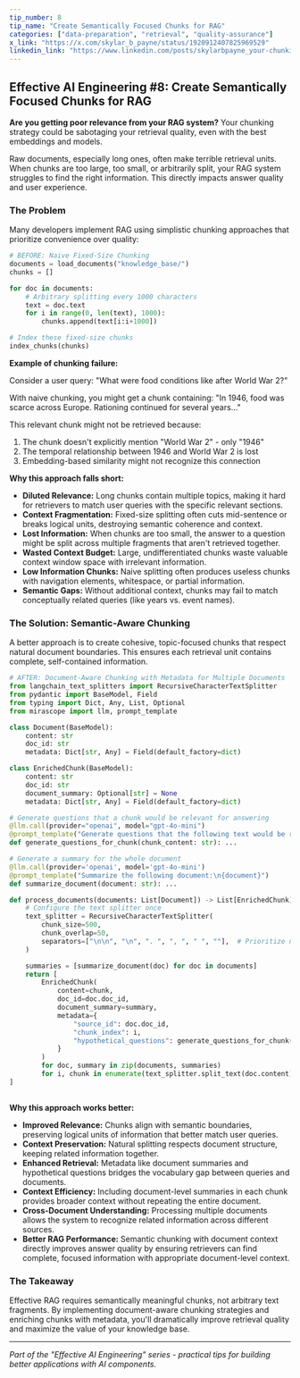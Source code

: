 ```yaml
---
tip_number: 8
tip_name: "Create Semantically Focused Chunks for RAG"
categories: ["data-preparation", "retrieval", "quality-assurance"]
x_link: "https://x.com/skylar_b_payne/status/1920912407825969529"
linkedin_link: "https://www.linkedin.com/posts/skylarbpayne_your-chunking-strategy-is-sabotaging-your-activity-7326666186404880384-IK2b?utm_source=share&utm_medium=member_desktop&rcm=ACoAABKpCf4BI_Yx2u7h66sgi5z1NF3aEYFHgps"
---
```


## Effective AI Engineering #8: Create Semantically Focused Chunks for RAG

**Are you getting poor relevance from your RAG system?** Your chunking strategy could be sabotaging your retrieval quality, even with the best embeddings and models.

Raw documents, especially long ones, often make terrible retrieval units. When chunks are too large, too small, or arbitrarily split, your RAG system struggles to find the right information. This directly impacts answer quality and user experience.

### The Problem

Many developers implement RAG using simplistic chunking approaches that prioritize convenience over quality:

```python
# BEFORE: Naive Fixed-Size Chunking
documents = load_documents("knowledge_base/")
chunks = []

for doc in documents:
    # Arbitrary splitting every 1000 characters
    text = doc.text
    for i in range(0, len(text), 1000):
        chunks.append(text[i:i+1000])

# Index these fixed-size chunks
index_chunks(chunks)
```

**Example of chunking failure:**

Consider a user query: "What were food conditions like after World War 2?"

With naive chunking, you might get a chunk containing: "In 1946, food was scarce across Europe. Rationing continued for several years..."

This relevant chunk might not be retrieved because:
1. The chunk doesn't explicitly mention "World War 2" - only "1946"
2. The temporal relationship between 1946 and World War 2 is lost
3. Embedding-based similarity might not recognize this connection

**Why this approach falls short:**

- **Diluted Relevance:** Long chunks contain multiple topics, making it hard for retrievers to match user queries with the specific relevant sections.
- **Context Fragmentation:** Fixed-size splitting often cuts mid-sentence or breaks logical units, destroying semantic coherence and context.
- **Lost Information:** When chunks are too small, the answer to a question might be split across multiple fragments that aren't retrieved together.
- **Wasted Context Budget:** Large, undifferentiated chunks waste valuable context window space with irrelevant information.
- **Low Information Chunks:** Naive splitting often produces useless chunks with navigation elements, whitespace, or partial information.
- **Semantic Gaps:** Without additional context, chunks may fail to match conceptually related queries (like years vs. event names).

### The Solution: Semantic-Aware Chunking

A better approach is to create cohesive, topic-focused chunks that respect natural document boundaries. This ensures each retrieval unit contains complete, self-contained information.

```python
# AFTER: Document-Aware Chunking with Metadata for Multiple Documents
from langchain_text_splitters import RecursiveCharacterTextSplitter
from pydantic import BaseModel, Field
from typing import Dict, Any, List, Optional
from mirascope import llm, prompt_template

class Document(BaseModel):
    content: str
    doc_id: str
    metadata: Dict[str, Any] = Field(default_factory=dict)

class EnrichedChunk(BaseModel):
    content: str
    doc_id: str
    document_summary: Optional[str] = None
    metadata: Dict[str, Any] = Field(default_factory=dict)

# Generate questions that a chunk would be relevant for answering
@llm.call(provider="openai", model="gpt-4o-mini")
@prompt_template("Generate questions that the following text would be relevant to answer:\n{chunk_content}")
def generate_questions_for_chunk(chunk_content: str): ...

# Generate a summary for the whole document
@llm.call(provider='openai', model='gpt-4o-mini')
@prompt_template("Summarize the following document:\n{document}")
def summarize_document(document: str): ...

def process_documents(documents: List[Document]) -> List[EnrichedChunk]:
    # Configure the text splitter once
    text_splitter = RecursiveCharacterTextSplitter(
        chunk_size=500,
        chunk_overlap=50,
        separators=["\n\n", "\n", ". ", ", ", " ", ""],  # Prioritize natural breaks
    )

    summaries = [summarize_document(doc) for doc in documents]
    return [
        EnrichedChunk(
            content=chunk,
            doc_id=doc.doc_id,
            document_summary=summary,
            metadata={
                "source_id": doc.doc_id,
                "chunk_index": i,
                "hypothetical_questions": generate_questions_for_chunk(chunk)
            }
        )
        for doc, summary in zip(documents, summaries)
        for i, chunk in enumerate(text_splitter.split_text(doc.content))
]
    
```

**Why this approach works better:**

- **Improved Relevance:** Chunks align with semantic boundaries, preserving logical units of information that better match user queries.
- **Context Preservation:** Natural splitting respects document structure, keeping related information together.
- **Enhanced Retrieval:** Metadata like document summaries and hypothetical questions bridges the vocabulary gap between queries and documents.
- **Context Efficiency:** Including document-level summaries in each chunk provides broader context without repeating the entire document.
- **Cross-Document Understanding:** Processing multiple documents allows the system to recognize related information across different sources.
- **Better RAG Performance:** Semantic chunking with document context directly improves answer quality by ensuring retrievers can find complete, focused information with appropriate document-level context.

### The Takeaway

Effective RAG requires semantically meaningful chunks, not arbitrary text fragments. By implementing document-aware chunking strategies and enriching chunks with metadata, you'll dramatically improve retrieval quality and maximize the value of your knowledge base.

---
*Part of the "Effective AI Engineering" series - practical tips for building better applications with AI components.*
